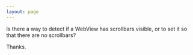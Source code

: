 ```yaml
---
layout: page
---
```


Is there a way to detect if a WebView has scrollbars visible, or to set it so that there are no scrollbars?

Thanks.
